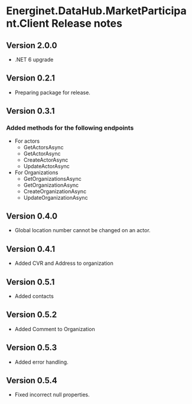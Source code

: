 # Energinet.DataHub.MarketParticipant.Client Release notes

## Version 2.0.0

- .NET 6 upgrade

## Version 0.2.1

- Preparing package for release.

## Version 0.3.1

### Added methods for the following endpoints

- For actors
    - GetActorsAsync
    - GetActorAsync
    - CreateActorAsync
    - UpdateActorAsync
- For Organizations
    - GetOrganizationsAsync
    - GetOrganizationAsync
    - CreateOrganizationAsync
    - UpdateOrganizationAsync

## Version 0.4.0

- Global location number cannot be changed on an actor.

## Version 0.4.1

- Added CVR and Address to organization

## Version 0.5.1

- Added contacts

## Version 0.5.2

- Added Comment to Organization

## Version 0.5.3

- Added error handling.

## Version 0.5.4

- Fixed incorrect null properties.
